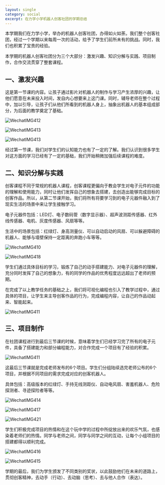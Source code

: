 ```yaml
---
layout: single
category: social
excerpt: 在力学小学机器人创客社团的学期总结
---  
```

本学期我们在力学小学，举办的机器人创客社团，办得如火如荼。我们整个创客社团，经过一个学期以来每周一次的活动，给予了学生们前所未有的挑战。同时，我们也积累了宝贵的经验。

本学期的机器人创客社团分为三个大部分：激发兴趣、知识分解与实践、项目制作，合作交流贯穿了整套课程。

## 一、激发兴趣

这是第一节课的内容。让孩子通过影片对机器人的制作与学习产生浓厚的兴趣，让他们愿意在未来投入时间，发自内心想要来上这门课。同时，辅导老师在整个过程中，加以引导，让孩子们从他们所看到的机器人身上，抽象出机器人的基本组成部分，为后面的教学奠定了基础。

![WechatIMG412](/assets/images4posts/2018061801/WechatIMG412.jpeg)

![WechatIMG413](/assets/images4posts/2018061801/WechatIMG413.jpeg)

![WechatIMG413](/assets/images4posts/2018061801/WechatIMG427.jpeg)

经过第一节课，我们对学生们的认知能力也有了一定的了解。我们认识到很多学生对这方面的学习已经有了一定的基础，我们开始稍微加强后续课程的难度。

## 二、知识分解与实践

创客课程不同于常规的机器人课程，创客课程更偏向于教会学生对电子元件的功能的理解和使用能力，同时让他们发挥自己的想象去搭建，去创造出能够完成目标的创客作品。所以，从第二节课开始，我们将所有将要学习到的电子元器件融入到了现实生活的场景中来让学生接触学习。

电子元器件包括：LED灯、电子数码管（数字显示器）、超声波测距传感器、红外线传感器、电机、灰度传感器、风扇等等。

生活中的场景包括：红绿灯、身高测量仪、可以自动启动的风扇、可以躲避障碍的机器人、能够与墙壁保持一定距离的奔跑小车等等。

![WechatIMG410](/assets/images4posts/2018061801/WechatIMG410.jpeg)

![WechatIMG418](/assets/images4posts/2018061801/IMG_6153.JPG)

学生们通过具体目标的学习，锻炼了自己的动手搭建能力、对电子元器件的理解，充分同时发挥了自己的想象力，有的同学的作品的优秀程度远远超出了老师的预期。

在完成了以上教学任务的基础之上，我们将可视化编程也引入了教学过程中，通过具体的项目，让学生来主导创客作品的行为，完成编程内容，让自己的作品动起来、智能起来。

![WechatIMG411](/assets/images4posts/2018061801/WechatIMG411.jpeg)

## 三、项目制作

在社团课程进行到最后三节课的时候，意味着学生们已经学习完了所有的电子元件，具备了搭建能力和部分编程能力，对合作完成一个项目有了经验的积累。

![WechatIMG411](/assets/images4posts/2018061801/WechatIMG428.jpeg)

这最后三节课就是完成老师发布的6个项目。学生们分组陆续选完老师公布的6个项目，并根据不同项目的需求完成对应的创客机器人。

具体包括：高级版本的红绿灯、手持无线测距仪、自动电风扇、害羞机器人、危险探测者、寻迹探险者等等。

![WechatIMG414](/assets/images4posts/2018061801/WechatIMG414.jpeg)

![WechatIMG417](/assets/images4posts/2018061801/WechatIMG417.jpeg)

![WechatIMG421](/assets/images4posts/2018061801/WechatIMG421.jpeg)

学生们积极完成项目的热情和在这个玩中学的过程中所绽放出来的欢乐气氛，也感染着老师们的热情。同学与老师之间，同学与同学之间的互动，让每个小组项目的搭建都得以顺利完成。

![WechatIMG416](/assets/images4posts/2018061801/WechatIMG416.jpeg)

![WechatIMG415](/assets/images4posts/2018061801/WechatIMG415.jpeg)

学期的最后，我们为学生颁发了不同类别的奖状，以此鼓励他们在未来的道路上，贯彻创客精神，去动手（行动）、去动脑（思考）、去与他人合作（表达）。
